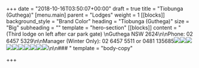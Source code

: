 +++
date = "2018-10-16T03:50:07+00:00"
draft = true
title = "Tiobunga (Guthega)"
[menu.main]
parent = "Lodges"
weight = 1
[[blocks]]
background_style = "Brand Color"
heading = "Tiobunga (Guthega)"
size = "Big"
subheading = ""
template = "hero-section"
[[blocks]]
content = "(Third lodge on left after car park gate)  \nGuthega NSW 2624\n\nPhone: 02 6457 5329\n\nManager (Winter Only): 02 6457 5511 or 0481 135685![](https://www.brindabellaskiclub.org.au/content/openfile.aspx?fileid=1617)![](https://www.brindabellaskiclub.org.au/content/openfile.aspx?fileid=1618)![](https://www.brindabellaskiclub.org.au/content/openfile.aspx?fileid=1623)![](https://www.brindabellaskiclub.org.au/content/openfile.aspx?fileid=1622)![](https://www.brindabellaskiclub.org.au/content/openfile.aspx?fileid=1627)![](https://www.brindabellaskiclub.org.au/content/openfile.aspx?fileid=1630)![](https://www.brindabellaskiclub.org.au/content/openfile.aspx?fileid=1628)![](https://www.brindabellaskiclub.org.au/content/openfile.aspx?fileid=1620)![](https://www.brindabellaskiclub.org.au/content/openfile.aspx?fileid=1621)![](https://www.brindabellaskiclub.org.au/content/openfile.aspx?fileid=1626)\n\n### "
template = "body-copy"

+++
